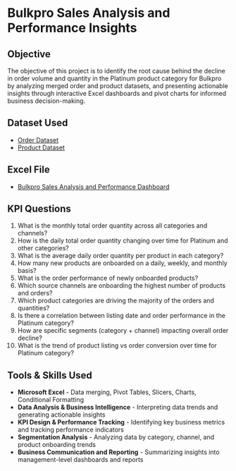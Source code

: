 # Bulkpro Sales Analysis and Performance Insights
## Objective
The objective of this project is to identify the root cause behind the decline in order volume and quantity in the Platinum product category for Bulkpro by analyzing merged order and product datasets, and presenting actionable insights through interactive Excel dashboards and pivot charts for informed business decision-making.

## Dataset Used
- <a href= "https://github.com/Tejasssss06/Bulkpro-Sales-Analysis-and-Performance-Insights-/blob/main/order-master-bulkpro.xlsx">Order Dataset</a>
- <a href= "https://github.com/Tejasssss06/Bulkpro-Sales-Analysis-and-Performance-Insights-/blob/main/product-master-bulkpro.xlsx">Product Dataset</a>

## Excel File
- <a href= "https://github.com/Tejasssss06/Bulkpro-Sales-Analysis-and-Performance-Insights-/blob/main/Bulkpro%20Analysis.xlsx">Bulkpro Sales Analysis and Performance Dashboard</a>

## KPI Questions
1. What is the monthly total order quantity across all categories and channels?
2. How is the daily total order quantity changing over time for Platinum and other categories?
3. What is the average daily order quantity per product in each category?
4. How many new products are onboarded on a daily, weekly, and monthly basis?
5. What is the order performance of newly onboarded products?
6. Which source channels are onboarding the highest number of products and orders?
7. Which product categories are driving the majority of the orders and quantities?
8. Is there a correlation between listing date and order performance in the Platinum category?
9. How are specific segments (category + channel) impacting overall order decline?
10. What is the trend of product listing vs order conversion over time for Platinum category?

## Tools & Skills Used
- **Microsoft Excel** - Data merging, Pivot Tables, Slicers, Charts, Conditional Formatting
- **Data Analysis & Business Intelligence** - Interpreting data trends and generating actionable insights
- **KPI Design & Performance Tracking** - Identifying key business metrics and tracking performance indicators
- **Segmentation Analysis** - Analyzing data by category, channel, and product onboarding trends
- **Business Communication and Reporting** - Summarizing insights into management-level dashboards and reports
